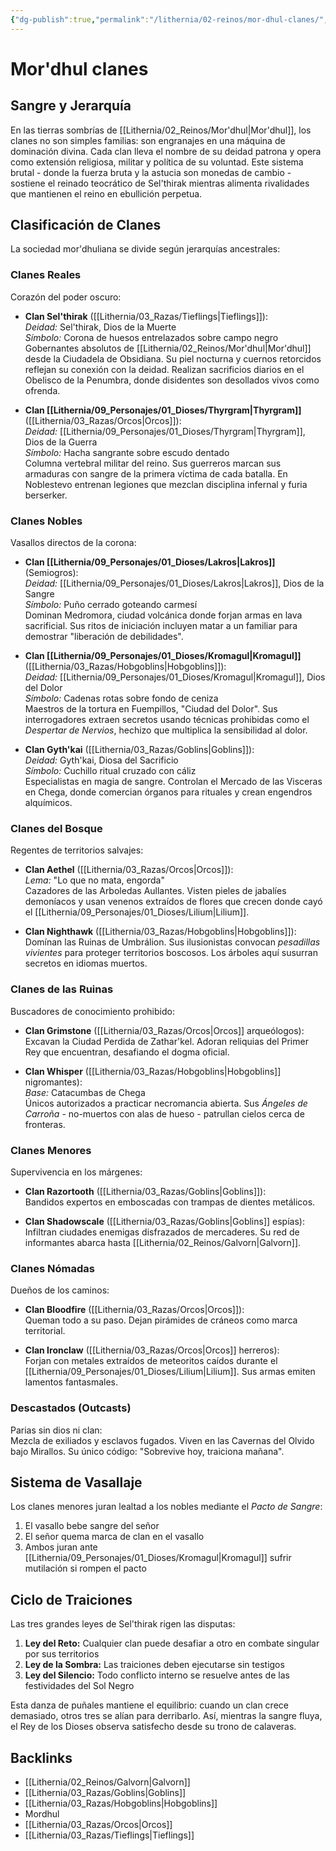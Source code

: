 ```yaml
---
{"dg-publish":true,"permalink":"/lithernia/02-reinos/mor-dhul-clanes/","title":"Clanes de Mor'dhul","tags":["lithernia","organizacion","mordhul","clan"]}
---
```


# Mor'dhul clanes

## Sangre y Jerarquía  
En las tierras sombrías de [[Lithernia/02_Reinos/Mor'dhul\|Mor'dhul]], los clanes no son simples familias: son engranajes en una máquina de dominación divina. Cada clan lleva el nombre de su deidad patrona y opera como extensión religiosa, militar y política de su voluntad. Este sistema brutal - donde la fuerza bruta y la astucia son monedas de cambio - sostiene el reinado teocrático de Sel'thirak mientras alimenta rivalidades que mantienen el reino en ebullición perpetua.

## Clasificación de Clanes  
La sociedad mor'dhuliana se divide según jerarquías ancestrales:

### Clanes Reales
Corazón del poder oscuro:  
- **Clan Sel'thirak** ([[Lithernia/03_Razas/Tieflings\|Tieflings]]):  
  _Deidad:_ Sel'thirak, Dios de la Muerte  
  _Símbolo:_ Corona de huesos entrelazados sobre campo negro  
  Gobernantes absolutos de [[Lithernia/02_Reinos/Mor'dhul\|Mor'dhul]] desde la Ciudadela de Obsidiana. Su piel nocturna y cuernos retorcidos reflejan su conexión con la deidad. Realizan sacrificios diarios en el Obelisco de la Penumbra, donde disidentes son desollados vivos como ofrenda.  

- **Clan [[Lithernia/09_Personajes/01_Dioses/Thyrgram\|Thyrgram]]** ([[Lithernia/03_Razas/Orcos\|Orcos]]):  
  _Deidad:_ [[Lithernia/09_Personajes/01_Dioses/Thyrgram\|Thyrgram]], Dios de la Guerra  
  _Símbolo:_ Hacha sangrante sobre escudo dentado  
  Columna vertebral militar del reino. Sus guerreros marcan sus armaduras con sangre de la primera víctima de cada batalla. En Noblestevo entrenan legiones que mezclan disciplina infernal y furia berserker.

### Clanes Nobles  
Vasallos directos de la corona:  
- **Clan [[Lithernia/09_Personajes/01_Dioses/Lakros\|Lakros]]** (Semiogros):  
  _Deidad:_ [[Lithernia/09_Personajes/01_Dioses/Lakros\|Lakros]], Dios de la Sangre  
  _Símbolo:_ Puño cerrado goteando carmesí  
  Dominan Medromora, ciudad volcánica donde forjan armas en lava sacrificial. Sus ritos de iniciación incluyen matar a un familiar para demostrar "liberación de debilidades".  

- **Clan [[Lithernia/09_Personajes/01_Dioses/Kromagul\|Kromagul]]** ([[Lithernia/03_Razas/Hobgoblins\|Hobgoblins]]):  
  _Deidad:_ [[Lithernia/09_Personajes/01_Dioses/Kromagul\|Kromagul]], Dios del Dolor  
  _Símbolo:_ Cadenas rotas sobre fondo de ceniza  
  Maestros de la tortura en Fuempillos, "Ciudad del Dolor". Sus interrogadores extraen secretos usando técnicas prohibidas como el *Despertar de Nervios*, hechizo que multiplica la sensibilidad al dolor.  

- **Clan Gyth'kai** ([[Lithernia/03_Razas/Goblins\|Goblins]]):  
  _Deidad:_ Gyth'kai, Diosa del Sacrificio  
  _Símbolo:_ Cuchillo ritual cruzado con cáliz  
  Especialistas en magia de sangre. Controlan el Mercado de las Visceras en Chega, donde comercian órganos para rituales y crean engendros alquímicos.

### Clanes del Bosque  
Regentes de territorios salvajes:  
- **Clan Aethel** ([[Lithernia/03_Razas/Orcos\|Orcos]]):  
  _Lema:_ "Lo que no mata, engorda"  
  Cazadores de las Arboledas Aullantes. Visten pieles de jabalíes demoníacos y usan venenos extraídos de flores que crecen donde cayó el [[Lithernia/09_Personajes/01_Dioses/Lilium\|Lilium]].  

- **Clan Nighthawk** ([[Lithernia/03_Razas/Hobgoblins\|Hobgoblins]]):  
  Domínan las Ruinas de Umbrálion. Sus ilusionistas convocan *pesadillas vivientes* para proteger territorios boscosos. Los árboles aquí susurran secretos en idiomas muertos.

### Clanes de las Ruinas  
Buscadores de conocimiento prohibido:  
- **Clan Grimstone** ([[Lithernia/03_Razas/Orcos\|Orcos]] arqueólogos):  
  Excavan la Ciudad Perdida de Zathar'kel. Adoran reliquias del Primer Rey que encuentran, desafiando el dogma oficial.  

- **Clan Whisper** ([[Lithernia/03_Razas/Hobgoblins\|Hobgoblins]] nigromantes):  
  _Base:_ Catacumbas de Chega  
  Únicos autorizados a practicar necromancia abierta. Sus *Ángeles de Carroña* - no-muertos con alas de hueso - patrullan cielos cerca de fronteras.

### Clanes Menores  
Supervivencia en los márgenes:  
- **Clan Razortooth** ([[Lithernia/03_Razas/Goblins\|Goblins]]):  
  Bandidos expertos en emboscadas con trampas de dientes metálicos.  

- **Clan Shadowscale** ([[Lithernia/03_Razas/Goblins\|Goblins]] espías):  
  Infiltran ciudades enemigas disfrazados de mercaderes. Su red de informantes abarca hasta [[Lithernia/02_Reinos/Galvorn\|Galvorn]].

### Clanes Nómadas  
Dueños de los caminos:  
- **Clan Bloodfire** ([[Lithernia/03_Razas/Orcos\|Orcos]]):  
  Queman todo a su paso. Dejan pirámides de cráneos como marca territorial.  

- **Clan Ironclaw** ([[Lithernia/03_Razas/Orcos\|Orcos]] herreros):  
  Forjan con metales extraídos de meteoritos caídos durante el [[Lithernia/09_Personajes/01_Dioses/Lilium\|Lilium]]. Sus armas emiten lamentos fantasmales.

### Descastados (Outcasts)  
Parias sin dios ni clan:  
Mezcla de exiliados y esclavos fugados. Viven en las Cavernas del Olvido bajo Mirallos. Su único código: "Sobrevive hoy, traiciona mañana".

## Sistema de Vasallaje  
Los clanes menores juran lealtad a los nobles mediante el *Pacto de Sangre*:  
1. El vasallo bebe sangre del señor  
2. El señor quema marca de clan en el vasallo  
3. Ambos juran ante [[Lithernia/09_Personajes/01_Dioses/Kromagul\|Kromagul]] sufrir mutilación si rompen el pacto  

## Ciclo de Traiciones  
Las tres grandes leyes de Sel'thirak rigen las disputas:  
1. **Ley del Reto:** Cualquier clan puede desafiar a otro en combate singular por sus territorios  
2. **Ley de la Sombra:** Las traiciones deben ejecutarse sin testigos  
3. **Ley del Silencio:** Todo conflicto interno se resuelve antes de las festividades del Sol Negro  

Esta danza de puñales mantiene el equilibrio: cuando un clan crece demasiado, otros tres se alían para derribarlo. Así, mientras la sangre fluya, el Rey de los Dioses observa satisfecho desde su trono de calaveras.

## Backlinks
- [[Lithernia/02_Reinos/Galvorn\|Galvorn]]
- [[Lithernia/03_Razas/Goblins\|Goblins]]
- [[Lithernia/03_Razas/Hobgoblins\|Hobgoblins]]
- Mordhul
- [[Lithernia/03_Razas/Orcos\|Orcos]]
- [[Lithernia/03_Razas/Tieflings\|Tieflings]]
